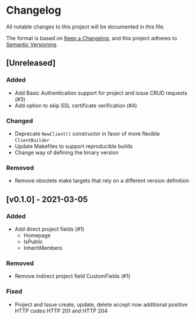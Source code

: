 # Changelog

All notable changes to this project will be documented in this file.

The format is based on [Keep a Changelog](https://keepachangelog.com/en/1.0.0/),
and this project adheres to [Semantic Versioning](https://semver.org/spec/v2.0.0.html).

## [Unreleased]
### Added
- Add Basic Authentication support for project and issue CRUD requests (#3)
- Add option to skip SSL certificate verification (#4)

### Changed
- Deprecate `NewClient()` constructor in favor of more flexible `ClientBuilder`
- Update Makefiles to support reproducible builds
- Change way of defining the binary version

### Removed
- Remove obsolete make targets that rely on a different version definition

## [v0.1.0] - 2021-03-05
### Added
- Add direct project fields (#1)
   - Homepage
   - IsPublic
   - InheritMembers

### Removed
- Remove indirect project field CustomFields (#1)

### Fixed
- Project and Issue create, update, delete accept now additional positive HTTP codes HTTP 201 and HTTP 204